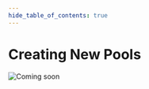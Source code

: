 ```yaml
---
hide_table_of_contents: true
---
```


# Creating New Pools

![Coming soon](/img/coming_soon.png "Coming soon")
